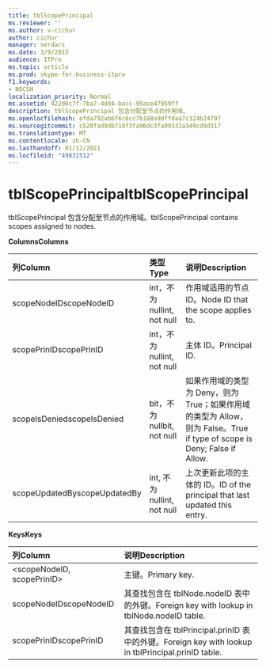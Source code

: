 ```yaml
---
title: tblScopePrincipal
ms.reviewer: ''
ms.author: v-cichur
author: cichur
manager: serdars
ms.date: 3/9/2015
audience: ITPro
ms.topic: article
ms.prod: skype-for-business-itpro
f1.keywords:
- NOCSH
localization_priority: Normal
ms.assetid: 422d6c7f-7ba7-4dd4-bacc-95ace47959ff
description: tblScopePrincipal 包含分配至节点的作用域。
ms.openlocfilehash: efda792ab6f6c6cc7b188a9dffdaa7c324b24797
ms.sourcegitcommit: c528fad9db719f3fa96dc3fa99332a349cd9d317
ms.translationtype: MT
ms.contentlocale: zh-CN
ms.lasthandoff: 01/12/2021
ms.locfileid: "49831512"
---
```

# <a name="tblscopeprincipal"></a><span data-ttu-id="37b9c-103">tblScopePrincipal</span><span class="sxs-lookup"><span data-stu-id="37b9c-103">tblScopePrincipal</span></span>
 
<span data-ttu-id="37b9c-104">tblScopePrincipal 包含分配至节点的作用域。</span><span class="sxs-lookup"><span data-stu-id="37b9c-104">tblScopePrincipal contains scopes assigned to nodes.</span></span>
  
<span data-ttu-id="37b9c-105">**Columns**</span><span class="sxs-lookup"><span data-stu-id="37b9c-105">**Columns**</span></span>

|<span data-ttu-id="37b9c-106">**列**</span><span class="sxs-lookup"><span data-stu-id="37b9c-106">**Column**</span></span>|<span data-ttu-id="37b9c-107">**类型**</span><span class="sxs-lookup"><span data-stu-id="37b9c-107">**Type**</span></span>|<span data-ttu-id="37b9c-108">**说明**</span><span class="sxs-lookup"><span data-stu-id="37b9c-108">**Description**</span></span>|
|:-----|:-----|:-----|
|<span data-ttu-id="37b9c-109">scopeNodeID</span><span class="sxs-lookup"><span data-stu-id="37b9c-109">scopeNodeID</span></span>  <br/> |<span data-ttu-id="37b9c-110">int，不为 null</span><span class="sxs-lookup"><span data-stu-id="37b9c-110">int, not null</span></span>  <br/> |<span data-ttu-id="37b9c-111">作用域适用的节点 ID。</span><span class="sxs-lookup"><span data-stu-id="37b9c-111">Node ID that the scope applies to.</span></span>  <br/> |
|<span data-ttu-id="37b9c-112">scopePrinID</span><span class="sxs-lookup"><span data-stu-id="37b9c-112">scopePrinID</span></span>  <br/> |<span data-ttu-id="37b9c-113">int，不为 null</span><span class="sxs-lookup"><span data-stu-id="37b9c-113">int, not null</span></span>  <br/> |<span data-ttu-id="37b9c-114">主体 ID。</span><span class="sxs-lookup"><span data-stu-id="37b9c-114">Principal ID.</span></span>  <br/> |
|<span data-ttu-id="37b9c-115">scopeIsDenied</span><span class="sxs-lookup"><span data-stu-id="37b9c-115">scopeIsDenied</span></span>  <br/> |<span data-ttu-id="37b9c-116">bit，不为 null</span><span class="sxs-lookup"><span data-stu-id="37b9c-116">bit, not null</span></span>  <br/> |<span data-ttu-id="37b9c-117">如果作用域的类型为 Deny，则为 True；如果作用域的类型为 Allow，则为 False。</span><span class="sxs-lookup"><span data-stu-id="37b9c-117">True if type of scope is Deny; False if Allow.</span></span>  <br/> |
|<span data-ttu-id="37b9c-118">scopeUpdatedBy</span><span class="sxs-lookup"><span data-stu-id="37b9c-118">scopeUpdatedBy</span></span>  <br/> |<span data-ttu-id="37b9c-119">int, 不为 null</span><span class="sxs-lookup"><span data-stu-id="37b9c-119">int, not null</span></span>  <br/> |<span data-ttu-id="37b9c-120">上次更新此项的主体的 ID。</span><span class="sxs-lookup"><span data-stu-id="37b9c-120">ID of the principal that last updated this entry.</span></span>  <br/> |
   
<span data-ttu-id="37b9c-121">**Keys**</span><span class="sxs-lookup"><span data-stu-id="37b9c-121">**Keys**</span></span>

|<span data-ttu-id="37b9c-122">**列**</span><span class="sxs-lookup"><span data-stu-id="37b9c-122">**Column**</span></span>|<span data-ttu-id="37b9c-123">**说明**</span><span class="sxs-lookup"><span data-stu-id="37b9c-123">**Description**</span></span>|
|:-----|:-----|
|\<scopeNodeID, scopePrinID\>  <br/> |<span data-ttu-id="37b9c-124">主键。</span><span class="sxs-lookup"><span data-stu-id="37b9c-124">Primary key.</span></span>  <br/> |
|<span data-ttu-id="37b9c-125">scopeNodeID</span><span class="sxs-lookup"><span data-stu-id="37b9c-125">scopeNodeID</span></span>  <br/> |<span data-ttu-id="37b9c-126">其查找包含在 tblNode.nodeID 表中的外键。</span><span class="sxs-lookup"><span data-stu-id="37b9c-126">Foreign key with lookup in tblNode.nodeID table.</span></span>  <br/> |
|<span data-ttu-id="37b9c-127">scopePrinID</span><span class="sxs-lookup"><span data-stu-id="37b9c-127">scopePrinID</span></span>  <br/> |<span data-ttu-id="37b9c-128">其查找包含在 tblPrincipal.prinID 表中的外键。</span><span class="sxs-lookup"><span data-stu-id="37b9c-128">Foreign key with lookup in tblPrincipal.prinID table.</span></span>  <br/> |
   

